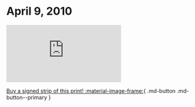 # April 9, 2010

![](https://www.achewood.com/comic.php?date=04092010)

[Buy a signed strip of this print! :material-image-frame:](https://achewood-holiday-pop-up.myshopify.com/products/strip#04092010){ .md-button .md-button--primary }
